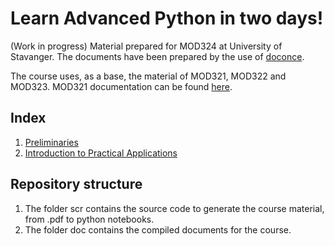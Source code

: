 # Learn Advanced Python in two days!
(Work in progress) Material prepared for MOD324 at University of Stavanger. The documents have been prepared by the use of [doconce](https://github.com/doconce/doconce). 

The course uses, as a base, the material of MOD321, MOD322 and MOD323. MOD321 documentation can be found [here](https://github.com/ahiorth/Pytato/tree/master/doc/pub/).


## Index

1. [Preliminaries](https://github.com/EnricoRiccardi/MOD323/blob/master/doc/pub/modules/intro/notebook/main_intro.ipynb) 
2. [Introduction to Practical Applications](https://github.com/EnricoRiccardi/MOD323/blob/master/doc/pub/modules/import/notebook/main_import.ipynb)

## Repository structure
1. The folder scr contains the source code to generate the course material, from .pdf to python notebooks.
2. The folder doc contains the compiled documents for the course. 
